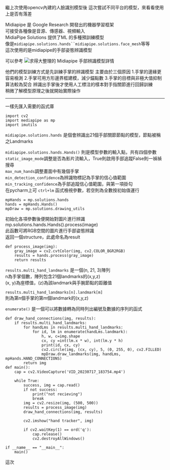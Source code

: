 繼上次使用opencv內建的人臉識別模型後
這次嘗試不同平台的模型，來看看使用上是否有落差

Midiapipe 是 Google Research 開發出的機器學習框架  
可接受各種像是音源、傳感器、視頻輸入  
MidiaPipe Solutions 提供了ML 的多種預訓練模型   
像是`midiapipe.solutions.hands``midiapipe.solutions.face_mesh`等等  
這次使用的是midiapipe的手部姿態辨識模型   
  
可以參考 ![求得大整理的 Midiapipe 手部辨識模型詳情](https://blog.csdn.net/weixin_43229348/article/details/120530937)  
   
他們的模型訓練方式是先訓練手掌的辨識模型
主要由於三個原因
1.手掌的邊緣更容易檢測
2.手掌可用方形邊界框建模，減少錨點數
3.手掌的目標與非極大值抑制算法較為契合
辨識出手掌後才使用人工標注的樣本對手指關節進行回歸訓練   
稍微了解模型原理之後就開始實際操作  

---
  
一樣先匯入需要的函式庫

    import cv2   
    import mediapipe as mp  
    import imutils  

`midiapipe.solutions.hands` 是個會辨識出21個手部關節節點的模型，節點被稱之Landmarks  
  
`midiapipe.solutions.hands.Hands()` 則是模型參數的輸入點，共有四個參數       
`static_image_mode`調整是否為影片流輸入，True則啟用手部追蹤False則一禎禎搜尋  
`max_num_hands`調整畫面中有幾個手掌   
`min_detection_confidence`為辨識物標記為手掌的信心值範圍   
`min_tracking_confidence`為手部追蹤信心值範圍，與第一項掛勾  
在pycharm上可 `ctrl+lm` 函式檢視參數，若空則為全數按初始值運行   
  
    mpHands = mp.solutions.hands
    hands = mpHands.Hands()
    mpDraw = mp.solutions.drawing_utils
  
初始化各項參數後便開始對圖片進行辨識  
mp.solutions.hands.Hands().process(image)  
此函數可將RGB空間的圖片進行手部姿態辨識  
返回一個structure，此處命名為result  

    def process_image(img):
        gray_image = cv2.cvtColor(img, cv2.COLOR_BGR2RGB)
        results = hands.process(gray_image)
        return results

`results.multi_hand_landmarks` 是一個(n, 21, 3)陣列  
n為手掌個數，陣列包含21個landmarks的(x,y,z)  
(x, y)為座標值，(z)為該landmark與手腕節點的距離值  
  
`results.multi_hand_landmarks[n].landmark[m]`   
則為第n個手掌的第m個landmark的(x,y,z)  

`enumerate()` 是一個可以將數據轉為同時列出編號及數據的序列的函式  
   
  
    def draw_hand_connections(img, results):
        if results.multi_hand_landmarks:
            for handLms in results.multi_hand_landmarks:
                for id, lm in enumerate(handLms.landmark):
                    h, w, c=img.shape
                    cx, cy =int(lm.x * w), int(lm.y * h)
                    print(id, cx, cy)
                    cv2.circle(img, (cx, cy), 5, (0, 255, 0), cv2.FILLED)
                    mpDraw.draw_landmarks(img, handLms, mpHands.HAND_CONNECTIONS)
            return img
    def main():
        cap = cv2.VideoCapture('VID_20230717_183754.mp4')
    
        while True:
            success, img = cap.read()
            if not success:
                print("not recieving")
                break
            img = cv2.resize(img, (500, 500))
            results = process_image(img)
            draw_hand_connections(img, results)
    
            cv2.imshow("hand tracker", img)
    
            if cv2.waitKey(1) == ord('q'):
                cap.release()
                cv2.destroyAllWindows()
  
    if __name__ == "__main__":
        main()
    

這次
